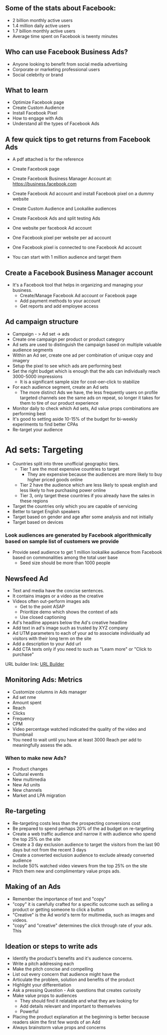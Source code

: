   
## Some of the stats about Facebook:
* 2 billion monthly active users
* 1.4 million daily active users
* 1.7 billion monthly active users
* Average time spent on Facebook is twenty minutes

## Who can use Facebook Business Ads?
* Anyone looking to benefit from social media advertising
* Corporate or marketing professional users
* Social celebrity or brand

## What to learn
* Optimize Facebook page
* Create Custom Audience
* Install Facebook Pixel 
* How to engage with Ads
* Understand all the types of Facebook Ads

## A few quick tips to get returns from Facebook Ads
* A pdf attached is for the reference
* Create Facebook page
* Create Facebook Business Manager Account at: https://business.facebook.com
* Create Facebook Ad account and install Facebook pixel on a dummy website
* Create Custom Audience and Lookalike audiences
* Create Facebook Ads and split testing Ads
  
* One website per facebook Ad account
* One Facebook pixel per website per ad account
* One Facebook pixel is connected to one Facebook Ad account
* You can start with 1 million audience and target them

## Create a Facebook Business Manager account
* It's a Facebook tool that helps in organizing and managing your business. 
  * Create/Manage Facebook Ad account or Facebook page 
  * Add payment methods to your account
  * Get reports and add employee access

## Ad campaign structure
* Campaign - > Ad set -> ads
* Create one campaign per product or product category
* Ad sets are used to distinguish the campaign based on multiple valuable audience segments
* Within an Ad ser, create one ad per combination of unique copy and imagery
* Setup the pixel to see which ads are performing best 
* Set the right budget which is enough that the ads can individually reach 3000-5000 impressions
  * It is a significant sample size for cost-oer-click to stabilize
* For each audience segment, create an Ad sets
  * The more distinct Ads we have, the less frequently users on profile targeted channels see the same ads on repeat, so longer it takes for them to tire of our product experience
* Monitor daily to check which Ad sets, Ad value props combinations are performing best
* It's good to setting aside 10-15% of the budget for bi-weekly experiments to find better CPAs
* Re-target your audience

# Ad sets: Targeting
* Countries split into three unofficial geographic tiers.
  * Tier 1 are the most expensive countries to target 
    * They are expensive because the audiences are more likely to buy higher priced goods online
  * Tier 2 have the audience which are less likely to speak english and less likely to hve purchasing power online
  * Tier 3, only target these countries if you already have the sales in these regions
* Target the countries only which you are capable of servicing 
* Better to target English speakers 
* Target based on gender and age after some analysis and not initially 
* Target based on devices

### Look audiences are generated by Facebook algorithmically based on sample list of customers we provide

* Provide seed audience to get 1 million lookalike audience from Facebook based on commonalities among the total user base
  * Seed size should be more than 1000 people 

## Newsfeed Ad
* Text and media have the concise sentences.
* It contains images or a video as the creative
* Videos often out-perform images ads
  * Get to the point ASAP 
  * Prioritize demo which shows the context of ads 
  * Use closed captioning
* Ad's headline appears below the Ad's creative headline
* Add text in ad's image such as trusted by XYZ company
* Ad UTM parameters to each of your ad to associate individually ad visitors with their long term on the site
* Add a description to your Add url
* Add CTA texts only if you need to such as "Learn more" or "Click to purchase"
  
URL builder link: [URL Builder](https://ga-dev-tools.web.app/campaign-url-builder)

## Monitoring Ads: Metrics
* Customize columns in Ads manager 
* Ad set nme
* Amount spent 
* Reach
* Clicks
* Frequency
* CPM
* Video percentage watched indicated the quality of the video and thumbnail
* You need to wait until you have at least 3000 Reach per add to meaningfully assess the ads.

### When to make new Ads?
- Product changes
- Cultural events
- New multimedia 
- New Ad units
- New channels
- Market and LPA migration
  
## Re-targeting
- Re-targeting costs less than the prospecting conversions cost
- Be prepared to spend perhaps 20% of the ad budget on re-targeting
- Create a web traffic audience and narrow it with audience who spend the top 25% on the site
- Create a 3 day exclusion audience to target the visitors from the last 90 days but not from the recent 3 days
- Create a converted exclusion audience to exclude already converted audience
- Include 50% watched video viewers from the top 25% on the site
- Pitch them new and complimentary value props ads.

## Making of an Ads
- Remember the importance of text and "copy"
- "copy" it is carefully crafted for a specific outcome such as selling a product or getting someone to click a button
- "Creative" is the Ad world's term for multimedia, such as images and videos.
- "copy" and "creative" determines the click through rate of your ads. This

## Ideation or steps to write ads
- Identify the product's benefits and it's audience concerns.
- Write a pitch addressing each 
- Make the pitch concise and compelling
- List out every concern that audience might have the
- Articulate the problem, solution and benefits of the product
- Highlight your differentiation
- Ask a pressing Question - Ask questions that creates curiosity
- Make value props to audiences 
  - They should find it relatable and what they are looking for
  - Add details relevant and important to themselves
  - Powerful
- Placing the product explanation at the beginning is better because readers skim the first few words of an Add
- Always brainstorm value props and concerns
  
